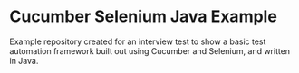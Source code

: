 # Cucumber Selenium Java Example

Example repository created for an interview test to show a basic test automation framework built out using Cucumber and Selenium, and written in Java.
